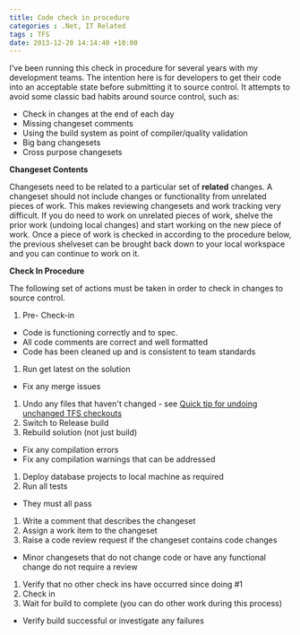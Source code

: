 ```yaml
---
title: Code check in procedure
categories : .Net, IT Related
tags : TFS
date: 2013-12-20 14:14:40 +10:00
---
```


I’ve been running this check in procedure for several years with my development teams. The intention here is for developers to get their code into an acceptable state before submitting it to source control. It attempts to avoid some classic bad habits around source control, such as:

* Check in changes at the end of each day
* Missing changeset comments
* Using the build system as point of compiler/quality validation
* Big bang changesets
* Cross purpose changesets

**Changeset Contents**

Changesets need to be related to a particular set of **related** changes. A changeset should not include changes or functionality from unrelated pieces of work. This makes reviewing changesets and work tracking very difficult. If you do need to work on unrelated pieces of work, shelve the prior work (undoing local changes) and start working on the new piece of work. Once a piece of work is checked in according to the procedure below, the previous shelveset can be brought back down to your local workspace and you can continue to work on it.

**Check In Procedure**

The following set of actions must be taken in order to check in changes to source control.

1. Pre- Check-in 
  * Code is functioning correctly and to spec.
  * All code comments are correct and well formatted
  * Code has been cleaned up and is consistent to team standards
1. Run get latest on the solution 
  * Fix any merge issues
1. Undo any files that haven't changed - see [Quick tip for undoing unchanged TFS checkouts][0]
1. Switch to Release build
1. Rebuild solution (not just build) 
  * Fix any compilation errors
  * Fix any compilation warnings that can be addressed
1. Deploy database projects to local machine as required
1. Run all tests 
  * They must all pass
1. Write a comment that describes the changeset
1. Assign a work item to the changeset
1. Raise a code review request if the changeset contains code changes 
  * Minor changesets that do not change code or have any functional change do not require a review
1. Verify that no other check ins have occurred since doing #1
1. Check in
1. Wait for build to complete (you can do other work during this process) 
  * Verify build successful or investigate any failures


[0]: /2009/09/09/quick-tip-for-undoing-unchanged-tfs-checkouts/

